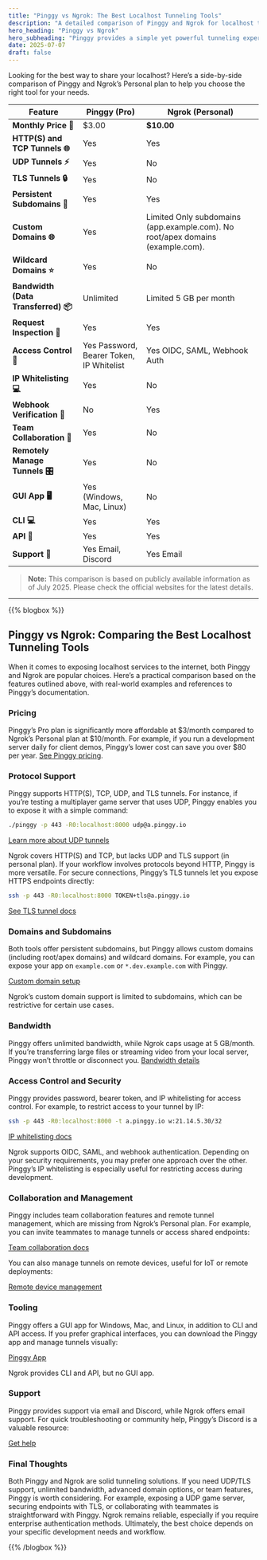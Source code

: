 ```yaml
---
title: "Pinggy vs Ngrok: The Best Localhost Tunneling Tools"
description: "A detailed comparison of Pinggy and Ngrok for localhost tunneling."
hero_heading: "Pinggy vs Ngrok"
hero_subheading: "Pinggy provides a simple yet powerful tunneling experience compared to other tools."
date: 2025-07-07
draft: false
---
```



Looking for the best way to share your localhost? Here’s a side-by-side comparison of Pinggy and Ngrok’s Personal plan to help you choose the right tool for your needs.

<div class="comparison-container">
<table class="comparison-table my-4">
<thead>
    <tr>
    <th>Feature</th>
    <th>Pinggy (Pro)</th>
    <th>Ngrok (Personal)</th>
    </tr>
</thead>
<tbody>
    <tr>
    <td><b>Monthly Price 💸</b></td>
    <td class="pinggy-better">$3.00</td>
    <td><b>$10.00</b></td>
    </tr>
    <tr>
    <td><b>HTTP(S) and TCP Tunnels 🌐</b></td>
    <td><span class="tag-yes">Yes</span> <a href="/docs/http_tunnels/" target="_blank" class="ms-1"><i class="bi bi-arrow-up-right-square"></i></a></td>
    <td><span class="tag-yes">Yes</span></td>
    </tr>
    <tr>
    <td><b>UDP Tunnels ⚡️</b></td>
    <td class="pinggy-better"><span class="tag-yes">Yes</span> <a href="/docs/udp_tunnels/" target="_blank" class="ms-1"><i class="bi bi-arrow-up-right-square"></i></a></td>
    <td><span class="tag-no">No</span></td>
    </tr>
    <tr>
    <td><b>TLS Tunnels 🔒</b></td>
    <td class="pinggy-better"><span class="tag-yes">Yes</span> <a href="/docs/tls_tunnels/" target="_blank" class="ms-1"><i class="bi bi-arrow-up-right-square"></i></a></td>
    <td><span class="tag-no">No</span></td>
    </tr>
    <tr>
    <td><b>Persistent Subdomains 🔗</b></td>
    <td><span class="tag-yes">Yes</span></td>
    <td><span class="tag-yes">Yes</span></td>
    </tr>
    <tr>
    <td><b>Custom Domains 🌐</b></td>
    <td class="pinggy-better"><span class="tag-yes">Yes</span></td>
    <td><span class="tag-partial">Limited</span> Only subdomains (app.example.com). No root/apex domains (example.com).</td>
    </tr>
    <tr>
    <td><b>Wildcard Domains ⭐</b></td>
    <td class="pinggy-better"><span class="tag-yes">Yes</span> <a href="/docs/http_tunnels/multi_port_forwarding/" target="_blank" class="ms-1"><i class="bi bi-arrow-up-right-square"></i></a></td>
    <td><span class="tag-no">No</span></td>
    </tr>
    <tr>
    <td><b>Bandwidth (Data Transferred) 📦</b></td>
    <td class="pinggy-better"><span class="tag-yes">Unlimited</span> <a href="/#prices" target="_blank" class="ms-1"><i class="bi bi-arrow-up-right-square"></i></a></td>
    <td><span class="tag-partial">Limited</span> 5 GB per month</td>
    </tr>
    <tr>
    <td><b>Request Inspection 🐞</b></td>
    <td><span class="tag-yes">Yes</span> <a href="/docs/http_tunnels/web_debugger/" target="_blank" class="ms-1"><i class="bi bi-arrow-up-right-square"></i></a></td>
    <td><span class="tag-yes">Yes</span></td>
    </tr>
    <tr>
    <td><b>Access Control 🔑</b></td>
    <td><span class="tag-yes">Yes</span> Password, Bearer Token, IP Whitelist <a href="/docs/http_tunnels/basic_auth/" target="_blank" class="ms-1"><i class="bi bi-arrow-up-right-square"></i></a></td>
    <td><span class="tag-yes">Yes</span> OIDC, SAML, Webhook Auth</td>
    </tr>
    <tr>
    <td><b>IP Whitelisting 💻</b></td>
    <td class="pinggy-better"><span class="tag-yes">Yes</span> <a href="/docs/http_tunnels/ip_whitelist/" target="_blank" class="ms-1"><i class="bi bi-arrow-up-right-square"></i></a></td>
    <td><span class="tag-no">No</span></td>
    </tr>
    <tr>
    <td><b>Webhook Verification 🔐</b></td>
    <td><span class="tag-no">No</span></td>
    <td><span class="tag-yes">Yes</span></td>
    </tr>
    <tr>
    <td><b>Team Collaboration 👥</b></td>
    <td class="pinggy-better"><span class="tag-yes">Yes</span> <a href="/docs/teams/" target="_blank" class="ms-1"><i class="bi bi-arrow-up-right-square"></i></a></td>
    <td><span class="tag-no">No</span></td>
    </tr>
    <tr>
    <td><b>Remotely Manage Tunnels 🎛️</b></td>
    <td class="pinggy-better"><span class="tag-yes">Yes</span> <a href="/docs/remote_devices/" target="_blank" class="ms-1"><i class="bi bi-arrow-up-right-square"></i></a></td>
    <td><span class="tag-no">No</span></td>
    </tr>
    <tr>
    <td><b>GUI App 🖥️</b></td>
    <td class="pinggy-better"><span class="tag-yes">Yes</span> (Windows, Mac, Linux) <a href="/app/" target="_blank" class="ms-1"><i class="bi bi-arrow-up-right-square"></i></a></td>
    <td><span class="tag-no">No</span></td>
    </tr>
    <tr>
    <td><b>CLI 💻</b></td>
    <td><span class="tag-yes">Yes</span> <a href="/cli/" target="_blank" class="ms-1"><i class="bi bi-arrow-up-right-square"></i></a></td>
    <td><span class="tag-yes">Yes</span></td>
    </tr>
    <tr>
    <td><b>API 🔗</b></td>
    <td><span class="tag-yes">Yes</span> <a href="/docs/api/api/" target="_blank" class="ms-1"><i class="bi bi-arrow-up-right-square"></i></a></td>
    <td><span class="tag-yes">Yes</span></td>
    </tr>
    <tr>
    <td><b>Support 💬</b></td>
    <td class="pinggy-better"><span class="tag-yes">Yes</span> Email, Discord <a href="/help/" target="_blank" class="ms-1"><i class="bi bi-arrow-up-right-square"></i></a></td>
    <td><span class="tag-yes">Yes</span> Email</td>
    </tr>
</tbody>
</table>
</div>

> <b>Note:</b> This comparison is based on publicly available information as of July 2025. Please check the official websites for the latest details.

<hr/>
{{% blogbox %}}

## Pinggy vs Ngrok: Comparing the Best Localhost Tunneling Tools

When it comes to exposing localhost services to the internet, both Pinggy and Ngrok are popular choices. Here’s a practical comparison based on the features outlined above, with real-world examples and references to Pinggy’s documentation.

### Pricing

Pinggy’s Pro plan is significantly more affordable at $3/month compared to Ngrok’s Personal plan at $10/month. For example, if you run a development server daily for client demos, Pinggy’s lower cost can save you over $80 per year. <a href="/#prices" target="_blank">See Pinggy pricing</a>.

### Protocol Support

Pinggy supports HTTP(S), TCP, UDP, and TLS tunnels. For instance, if you’re testing a multiplayer game server that uses UDP, Pinggy enables you to expose it with a simple command:

```bash
./pinggy -p 443 -R0:localhost:8000 udp@a.pinggy.io
```
<a href="/docs/udp_tunnels/" target="_blank">Learn more about UDP tunnels</a>

Ngrok covers HTTP(S) and TCP, but lacks UDP and TLS support (in personal plan). If your workflow involves protocols beyond HTTP, Pinggy is more versatile. For secure connections, Pinggy’s TLS tunnels let you expose HTTPS endpoints directly:

```bash
ssh -p 443 -R0:localhost:8000 TOKEN+tls@a.pinggy.io
```
<a href="/docs/tls_tunnels/" target="_blank">See TLS tunnel docs</a>

### Domains and Subdomains

Both tools offer persistent subdomains, but Pinggy allows custom domains (including root/apex domains) and wildcard domains. For example, you can expose your app on `example.com` or `*.dev.example.com` with Pinggy.

<a href="/docs/custom_domain/" target="_blank">Custom domain setup</a>

Ngrok’s custom domain support is limited to subdomains, which can be restrictive for certain use cases.

### Bandwidth

Pinggy offers unlimited bandwidth, while Ngrok caps usage at 5 GB/month. If you’re transferring large files or streaming video from your local server, Pinggy won’t throttle or disconnect you. <a href="/#prices" target="_blank">Bandwidth details</a>

### Access Control and Security

Pinggy provides password, bearer token, and IP whitelisting for access control. For example, to restrict access to your tunnel by IP:

```bash
ssh -p 443 -R0:localhost:8000 -t a.pinggy.io w:21.14.5.30/32
```
<a href="/docs/http_tunnels/ip_whitelist/" target="_blank">IP whitelisting docs</a>

Ngrok supports OIDC, SAML, and webhook authentication. Depending on your security requirements, you may prefer one approach over the other. Pinggy’s IP whitelisting is especially useful for restricting access during development.

### Collaboration and Management

Pinggy includes team collaboration features and remote tunnel management, which are missing from Ngrok’s Personal plan. For example, you can invite teammates to manage tunnels or access shared endpoints:

<a href="/docs/teams/" target="_blank">Team collaboration docs</a>

You can also manage tunnels on remote devices, useful for IoT or remote deployments:

<a href="/docs/remote_devices/" target="_blank">Remote device management</a>

### Tooling

Pinggy offers a GUI app for Windows, Mac, and Linux, in addition to CLI and API access. If you prefer graphical interfaces, you can download the Pinggy app and manage tunnels visually:

<a href="https://pinggy.io/app/" target="_blank">Pinggy App</a>

Ngrok provides CLI and API, but no GUI app.

### Support

Pinggy provides support via email and Discord, while Ngrok offers email support. For quick troubleshooting or community help, Pinggy’s Discord is a valuable resource:

<a href="https://pinggy.io/help/" target="_blank">Get help</a>

### Final Thoughts

Both Pinggy and Ngrok are solid tunneling solutions. If you need UDP/TLS support, unlimited bandwidth, advanced domain options, or team features, Pinggy is worth considering. For example, exposing a UDP game server, securing endpoints with TLS, or collaborating with teammates is straightforward with Pinggy. Ngrok remains reliable, especially if you require enterprise authentication methods. Ultimately, the best choice depends on your specific development needs and workflow.

{{% /blogbox %}}

